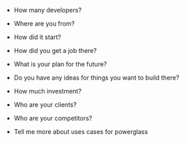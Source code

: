 - How many developers?
- Where are you from?
- How did it start?
- How did you get a job there?
- What is your plan for the future?
- Do you have any ideas for things you want to build there?
- How much investment?

- Who are your clients?
- Who are your competitors?

- Tell me more about uses cases for powerglass


